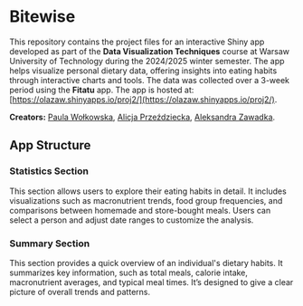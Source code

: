 # Bitewise

This repository contains the project files for an interactive Shiny app developed as part of the **Data Visualization Techniques** course at Warsaw University of Technology during the 2024/2025 winter semester. The app helps visualize personal dietary data, offering insights into eating habits through interactive charts and tools. The data was collected over a 3-week period using the **Fitatu** app. The app is hosted at: [https://olazaw.shinyapps.io/proj2/](https://olazaw.shinyapps.io/proj2/).

**Creators:** [Paula Wołkowska](https://github.com/pwolkowska), [Alicja Przeździecka](https://github.com/aprzezdziecka), [Aleksandra Zawadka](https://github.com/Ola-zaw).

## App Structure

### Statistics Section
This section allows users to explore their eating habits in detail. It includes visualizations such as macronutrient trends, food group frequencies, and comparisons between homemade and store-bought meals. Users can select a person and adjust date ranges to customize the analysis.

### Summary Section
This section provides a quick overview of an individual's dietary habits. It summarizes key information, such as total meals, calorie intake, macronutrient averages, and typical meal times. It’s designed to give a clear picture of overall trends and patterns.
